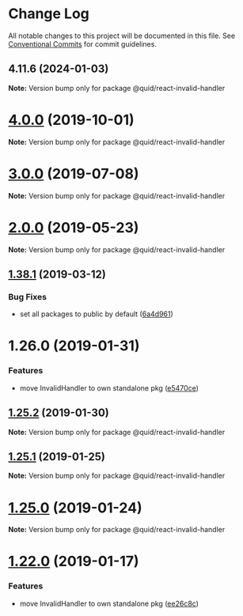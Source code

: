# Change Log

All notable changes to this project will be documented in this file.
See [Conventional Commits](https://conventionalcommits.org) for commit guidelines.

## 4.11.6 (2024-01-03)

**Note:** Version bump only for package @quid/react-invalid-handler





# [4.0.0](https://github.com/quid/refraction/tree/master/packages/react-invalid-handler/compare/v3.3.5...v4.0.0) (2019-10-01)

**Note:** Version bump only for package @quid/react-invalid-handler





# [3.0.0](https://github.com/quid/refraction/tree/master/packages/react-invalid-handler/compare/v2.5.0...v3.0.0) (2019-07-08)

**Note:** Version bump only for package @quid/react-invalid-handler





# [2.0.0](https://github.com/quid/refraction/tree/master/packages/react-invalid-handler/compare/v1.40.1...v2.0.0) (2019-05-23)

**Note:** Version bump only for package @quid/react-invalid-handler





## [1.38.1](https://github.com/quid/refraction/tree/master/packages/react-invalid-handler/compare/v1.38.0...v1.38.1) (2019-03-12)


### Bug Fixes

* set all packages to public by default ([6a4d961](https://github.com/quid/refraction/tree/master/packages/react-invalid-handler/commit/6a4d961))





# 1.26.0 (2019-01-31)


### Features

* move InvalidHandler to own standalone pkg ([e5470ce](https://github.com/quid/refraction/tree/master/packages/react-invalid-handler/commit/e5470ce))





## [1.25.2](https://github.com/quid/refraction/tree/master/packages/react-invalid-handler/compare/v1.25.1...v1.25.2) (2019-01-30)

**Note:** Version bump only for package @quid/react-invalid-handler





## [1.25.1](https://github.com/quid/refraction/compare/v1.25.0...v1.25.1) (2019-01-25)

**Note:** Version bump only for package @quid/react-invalid-handler





# [1.25.0](https://github.com/quid/refraction/compare/v1.24.1...v1.25.0) (2019-01-24)

**Note:** Version bump only for package @quid/react-invalid-handler





# [1.22.0](https://github.com/quid/refraction/compare/v1.21.2...v1.22.0) (2019-01-17)


### Features

* move InvalidHandler to own standalone pkg ([ee26c8c](https://github.com/quid/refraction/commit/ee26c8c))
